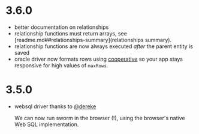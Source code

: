 # 3.6.0

* better documentation on relationships
* relationship functions must return arrays, see [readme.md##relationships-summary](relationships summary).
* relationship functions are now always executed _after_ the parent entity is saved
* oracle driver now formats rows using [cooperative](https://github.com/featurist/cooperative) so your app stays responsive for high values of `maxRows`.

# 3.5.0

* websql driver thanks to [@dereke](https://github.com/dereke)

  We can now run sworm in the browser (!), using the browser's native Web SQL implementation.
